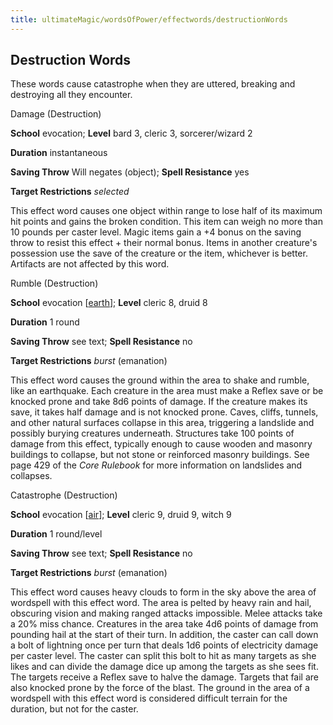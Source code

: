 ```yaml
---
title: ultimateMagic/wordsOfPower/effectwords/destructionWords
---
```

## Destruction Words

These words cause catastrophe when they are uttered, breaking and destroying all they encounter.

Damage (Destruction)

**School** evocation; **Level** bard 3, cleric 3, sorcerer/wizard 2

**Duration** instantaneous

**Saving Throw** Will negates (object); **Spell Resistance** yes

**Target Restrictions** _selected_

This effect word causes one object within range to lose half of its maximum hit points and gains the broken condition. This item can weigh no more than 10 pounds per caster level. Magic items gain a +4 bonus on the saving throw to resist this effect + their normal bonus. Items in another creature's possession use the save of the creature or the item, whichever is better. Artifacts are not affected by this word.

Rumble (Destruction)

**School** evocation [[earth](monsters/creatureTypes#_earth-subtype)]; **Level** cleric 8, druid 8

**Duration** 1 round

**Saving Throw** see text; **Spell Resistance** no

**Target Restrictions** _burst_ (emanation)

This effect word causes the ground within the area to shake and rumble, like an earthquake. Each creature in the area must make a Reflex save or be knocked prone and take 8d6 points of damage. If the creature makes its save, it takes half damage and is not knocked prone. Caves, cliffs, tunnels, and other natural surfaces collapse in this area, triggering a landslide and possibly burying creatures underneath. Structures take 100 points of damage from this effect, typically enough to cause wooden and masonry buildings to collapse, but not stone or reinforced masonry buildings. See page 429 of the _Core Rulebook_ for more information on landslides and collapses.

Catastrophe (Destruction)

**School** evocation [[air](monsters/creatureTypes#_air-subtype)]; **Level** cleric 9, druid 9, witch 9

**Duration** 1 round/level

**Saving Throw** see text; **Spell Resistance** no

**Target Restrictions** _burst_ (emanation)

This effect word causes heavy clouds to form in the sky above the area of wordspell with this effect word. The area is pelted by heavy rain and hail, obscuring vision and making ranged attacks impossible. Melee attacks take a 20% miss chance. Creatures in the area take 4d6 points of damage from pounding hail at the start of their turn. In addition, the caster can call down a bolt of lightning once per turn that deals 1d6 points of electricity damage per caster level. The caster can split this bolt to hit as many targets as she likes and can divide the damage dice up among the targets as she sees fit. The targets receive a Reflex save to halve the damage. Targets that fail are also knocked prone by the force of the blast. The ground in the area of a wordspell with this effect word is considered difficult terrain for the duration, but not for the caster.

